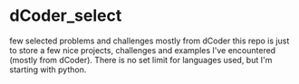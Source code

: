 # dCoder_select
few selected problems and challenges mostly from dCoder
this repo is just to store a few nice projects, challenges and examples I've encountered (mostly from dCoder).
There is no set limit for languages used, but I'm starting with python.
